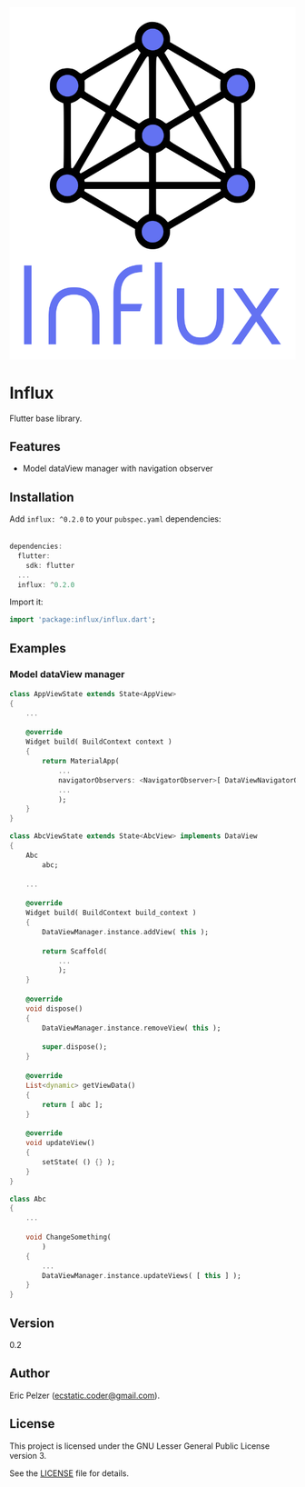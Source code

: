![](https://github.com/senselogic/INFLUX/blob/master/LOGO/influx.png)

# Influx

Flutter base library.

## Features

*   Model dataView manager with navigation observer

## Installation

Add `influx: ^0.2.0` to your `pubspec.yaml` dependencies:

```dart

dependencies:
  flutter:
    sdk: flutter
  ...
  influx: ^0.2.0
```

Import it:

```dart
import 'package:influx/influx.dart';
```

## Examples

### Model dataView manager

```dart
class AppViewState extends State<AppView>
{
    ...

    @override
    Widget build( BuildContext context )
    {
        return MaterialApp(
            ...
            navigatorObservers: <NavigatorObserver>[ DataViewNavigatorObserver.instance ],
            ...
            );
    }
}
```

```dart
class AbcViewState extends State<AbcView> implements DataView
{
    Abc
        abc;

    ...

    @override
    Widget build( BuildContext build_context )
    {
        DataViewManager.instance.addView( this );

        return Scaffold(
            ...
            );
    }

    @override
    void dispose()
    {
        DataViewManager.instance.removeView( this );

        super.dispose();
    }

    @override
    List<dynamic> getViewData()
    {
        return [ abc ];
    }

    @override
    void updateView()
    {
        setState( () {} );
    }
}
```

```dart
class Abc
{
    ...

    void ChangeSomething(
        )
    {
        ...
        DataViewManager.instance.updateViews( [ this ] );
    }
}
```

## Version

0.2

## Author

Eric Pelzer (ecstatic.coder@gmail.com).

## License

This project is licensed under the GNU Lesser General Public License version 3.

See the [LICENSE](LICENSE) file for details.
